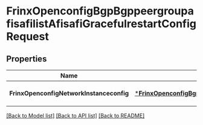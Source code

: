 # FrinxOpenconfigBgpBgppeergroupafisafilistAfisafiGracefulrestartConfigRequest

## Properties
Name | Type | Description | Notes
------------ | ------------- | ------------- | -------------
**FrinxOpenconfigNetworkInstanceconfig** | [***FrinxOpenconfigBgpBgppeergroupafisafilistAfisafiGracefulrestartConfig**](frinx.openconfig.bgp.bgppeergroupafisafilist.afisafi.gracefulrestart.Config.md) |  | [optional] [default to null]

[[Back to Model list]](../README.md#documentation-for-models) [[Back to API list]](../README.md#documentation-for-api-endpoints) [[Back to README]](../README.md)


